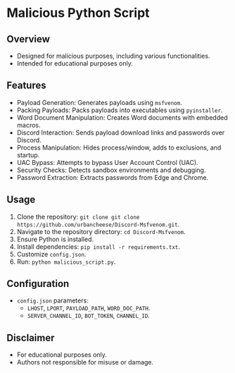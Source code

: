 # Malicious Python Script

## Overview
- Designed for malicious purposes, including various functionalities.
- Intended for educational purposes only.

## Features
- Payload Generation: Generates payloads using `msfvenom`.
- Packing Payloads: Packs payloads into executables using `pyinstaller`.
- Word Document Manipulation: Creates Word documents with embedded macros.
- Discord Interaction: Sends payload download links and passwords over Discord.
- Process Manipulation: Hides process/window, adds to exclusions, and startup.
- UAC Bypass: Attempts to bypass User Account Control (UAC).
- Security Checks: Detects sandbox environments and debugging.
- Password Extraction: Extracts passwords from Edge and Chrome.

## Usage
1. Clone the repository: `git clone git clone https://github.com/urbancheese/Discord-Msfvenom.git`.
2. Navigate to the repository directory: `cd Discord-Msfvenom`.
3. Ensure Python is installed.
4. Install dependencies: `pip install -r requirements.txt`.
5. Customize `config.json`.
6. Run: `python malicious_script.py`.


## Configuration
- `config.json` parameters:
  - `LHOST`, `LPORT`, `PAYLOAD_PATH`, `WORD_DOC_PATH`.
  - `SERVER_CHANNEL_ID`, `BOT_TOKEN`, `CHANNEL_ID`.

## Disclaimer
- For educational purposes only.
- Authors not responsible for misuse or damage.
